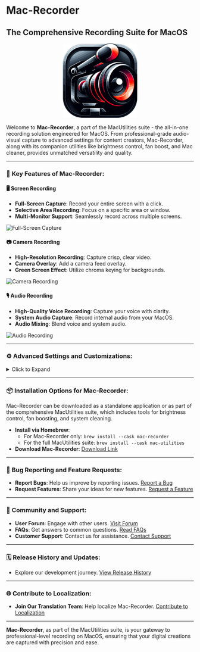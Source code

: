 # Mac-Recorder
## The Comprehensive Recording Suite for MacOS

<div align="center">
    <img src="assets/MacRecorder.svg" alt="Mac-Recorder Logo" width="200" height="200"/>
</div>

Welcome to **Mac-Recorder**, a part of the MacUtilities suite - the all-in-one recording solution engineered for MacOS. From professional-grade audio-visual capture to advanced settings for content creators, Mac-Recorder, along with its companion utilities like brightness control, fan boost, and Mac cleaner, provides unmatched versatility and quality.

---

### 🌟 **Key Features of Mac-Recorder:**

#### 🖥️ **Screen Recording**
- **Full-Screen Capture**: Record your entire screen with a click.
- **Selective Area Recording**: Focus on a specific area or window.
- **Multi-Monitor Support**: Seamlessly record across multiple screens.

![Full-Screen Capture](assets/screen-recording.jpg)

#### 📷 **Camera Recording**
- **High-Resolution Recording**: Capture crisp, clear video.
- **Camera Overlay**: Add a camera feed overlay.
- **Green Screen Effect**: Utilize chroma keying for backgrounds.

![Camera Recording](assets/camera-recording.jpg)

#### 🎙️ **Audio Recording**
- **High-Quality Voice Recording**: Capture your voice with clarity.
- **System Audio Capture**: Record internal audio from your MacOS.
- **Audio Mixing**: Blend voice and system audio.

![Audio Recording](assets/audio-recording.jpg)

---

### ⚙️ **Advanced Settings and Customizations:**

<details>
<summary>Click to Expand</summary>

1. **Frame Rate Adjustment**: Tailor frame rate for smooth recordings.
2. **Resolution Settings**: Choose from various recording resolutions.
3. **Compression Options**: Manage file sizes with compression settings.
4. **Scheduled Recording**: Automate recording start and stop times.
5. **Cursor Highlighting**: Enhance cursor visibility for tutorials.
6. **Annotation Tools**: Annotate and draw on recordings in real-time.
7. **Watermark Integration**: Personalize recordings with custom watermarks.
8. **Hotkey Customization**: Configure shortcuts for quick actions.
9. **File Format Selection**: Save in formats like MP4, MOV, AVI.
10. **Cloud Integration**: Upload recordings directly to cloud storage.
11. **Live Streaming Capabilities**: Broadcast live to platforms like YouTube.
12. **Interactive Recording**: Interact with live audience comments.
13. **VR and AR Support**: Capture virtual and augmented reality content.
14. **Dual Audio Input**: Record from two audio sources at once.
15. **Automated Transcription**: Convert voice recordings to text.
16. **Multi-Language Support**: Use Mac-Recorder in various languages.
17. **Gesture Recording**: Capture touchpad and mouse gestures.
18. **Battery Saver Mode**: Optimize for battery efficiency.
19. **Scene Transitions**: Smooth transitions for professional effects.
20. **Export to Editing Software**: Direct exports to video editors.

</details>

---

### 📦 **Installation Options for Mac-Recorder:**

Mac-Recorder can be downloaded as a standalone application or as part of the comprehensive MacUtilities suite, which includes tools for brightness control, fan boosting, and system cleaning.

- **Install via Homebrew**:
  - For Mac-Recorder only: `brew install --cask mac-recorder`
  - For the full MacUtilities suite: `brew install --cask mac-utilities`
- **Download Mac-Recorder**: [Download Link](#download-link)

---

### 🐞 **Bug Reporting and Feature Requests:**

- **Report Bugs**: Help us improve by reporting issues. [Report a Bug](#bug-report-link)
- **Request Features**: Share your ideas for new features. [Request a Feature](#feature-request-link)

---

### 💬 **Community and Support:**

- **User Forum**: Engage with other users. [Visit Forum](#user-forum-link)
- **FAQs**: Get answers to common questions. [Read FAQs](#faqs-link)
- **Customer Support**: Contact us for assistance. [Contact Support](#contact-support-link)

---

### 🗓️ **Release History and Updates:**

- Explore our development journey. [View Release History](#release-history-link)

---

### 🌐 **Contribute to Localization:**

- **Join Our Translation Team**: Help localize Mac-Recorder. [Contribute to Localization](#localization-contribution-link)

---

**Mac-Recorder**, as part of the MacUtilities suite, is your gateway to professional-level recording on MacOS, ensuring that your digital creations are captured with precision and ease.
